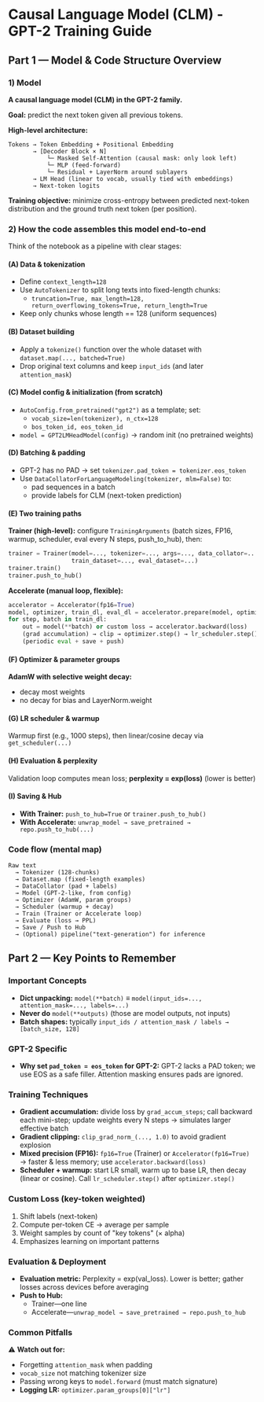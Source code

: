 # Causal Language Model (CLM) - GPT-2 Training Guide

## Part 1 — Model & Code Structure Overview

### 1) Model

**A causal language model (CLM) in the GPT-2 family.**

**Goal:** predict the next token given all previous tokens.

**High-level architecture:**

```
Tokens → Token Embedding + Positional Embedding
       → [Decoder Block × N]
           └─ Masked Self-Attention (causal mask: only look left)
           └─ MLP (feed-forward)
           └─ Residual + LayerNorm around sublayers
       → LM Head (linear to vocab, usually tied with embeddings)
       → Next-token logits
```

**Training objective:** minimize cross-entropy between predicted next-token distribution and the ground truth next token (per position).

### 2) How the code assembles this model end-to-end

Think of the notebook as a pipeline with clear stages:

#### (A) Data & tokenization

- Define `context_length=128`
- Use `AutoTokenizer` to split long texts into fixed-length chunks:
  - `truncation=True, max_length=128, return_overflowing_tokens=True, return_length=True`
- Keep only chunks whose length == 128 (uniform sequences)

#### (B) Dataset building

- Apply a `tokenize()` function over the whole dataset with `dataset.map(..., batched=True)`
- Drop original text columns and keep `input_ids` (and later `attention_mask`)

#### (C) Model config & initialization (from scratch)

- `AutoConfig.from_pretrained("gpt2")` as a template; set:
  - `vocab_size=len(tokenizer), n_ctx=128`
  - `bos_token_id, eos_token_id`
- `model = GPT2LMHeadModel(config)` → random init (no pretrained weights)

#### (D) Batching & padding

- GPT-2 has no PAD → set `tokenizer.pad_token = tokenizer.eos_token`
- Use `DataCollatorForLanguageModeling(tokenizer, mlm=False)` to:
  - pad sequences in a batch
  - provide labels for CLM (next-token prediction)

#### (E) Two training paths

**Trainer (high-level):** configure `TrainingArguments` (batch sizes, FP16, warmup, scheduler, eval every N steps, push_to_hub), then:

```python
trainer = Trainer(model=..., tokenizer=..., args=..., data_collator=..., 
                  train_dataset=..., eval_dataset=...)
trainer.train()
trainer.push_to_hub()
```

**Accelerate (manual loop, flexible):**

```python
accelerator = Accelerator(fp16=True)
model, optimizer, train_dl, eval_dl = accelerator.prepare(model, optimizer, train_dl, eval_dl)
for step, batch in train_dl:
    out = model(**batch) or custom loss → accelerator.backward(loss)
    (grad accumulation) → clip → optimizer.step() → lr_scheduler.step() → zero_grad()
    (periodic eval + save + push)
```

#### (F) Optimizer & parameter groups

**AdamW with selective weight decay:**
- decay most weights
- no decay for bias and LayerNorm.weight

#### (G) LR scheduler & warmup

Warmup first (e.g., 1000 steps), then linear/cosine decay via `get_scheduler(...)`

#### (H) Evaluation & perplexity

Validation loop computes mean loss; **perplexity = exp(loss)** (lower is better)

#### (I) Saving & Hub

- **With Trainer:** `push_to_hub=True` or `trainer.push_to_hub()`
- **With Accelerate:** `unwrap_model → save_pretrained → repo.push_to_hub(...)`

### Code flow (mental map)

```
Raw text
  → Tokenizer (128-chunks)
  → Dataset.map (fixed-length examples)
  → DataCollator (pad + labels)
  → Model (GPT-2-like, from config)
  → Optimizer (AdamW, param groups)
  → Scheduler (warmup + decay)
  → Train (Trainer or Accelerate loop)
  → Evaluate (loss → PPL)
  → Save / Push to Hub
  → (Optional) pipeline("text-generation") for inference
```

## Part 2 — Key Points to Remember

### Important Concepts

- **Dict unpacking:** `model(**batch)` ≡ `model(input_ids=..., attention_mask=..., labels=...)`
- **Never do** `model(**outputs)` (those are model outputs, not inputs)
- **Batch shapes:** typically `input_ids / attention_mask / labels → [batch_size, 128]`

### GPT-2 Specific

- **Why set `pad_token = eos_token` for GPT-2:** GPT-2 lacks a PAD token; we use EOS as a safe filler. Attention masking ensures pads are ignored.

### Training Techniques

- **Gradient accumulation:** divide loss by `grad_accum_steps`; call backward each mini-step; update weights every N steps → simulates larger effective batch
- **Gradient clipping:** `clip_grad_norm_(..., 1.0)` to avoid gradient explosion
- **Mixed precision (FP16):** `fp16=True` (Trainer) or `Accelerator(fp16=True)` → faster & less memory; use `accelerator.backward(loss)`
- **Scheduler + warmup:** start LR small, warm up to base LR, then decay (linear or cosine). Call `lr_scheduler.step()` after `optimizer.step()`

### Custom Loss (key-token weighted)

1. Shift labels (next-token)
2. Compute per-token CE → average per sample
3. Weight samples by count of "key tokens" (× alpha)
4. Emphasizes learning on important patterns

### Evaluation & Deployment

- **Evaluation metric:** Perplexity = exp(val_loss). Lower is better; gather losses across devices before averaging
- **Push to Hub:** 
  - Trainer—one line
  - Accelerate—`unwrap_model → save_pretrained → repo.push_to_hub`

### Common Pitfalls

⚠️ **Watch out for:**
- Forgetting `attention_mask` when padding
- `vocab_size` not matching tokenizer size
- Passing wrong keys to `model.forward` (must match signature)
- **Logging LR:** `optimizer.param_groups[0]["lr"]`
